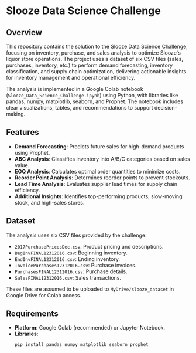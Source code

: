 # Slooze Data Science Challenge

## Overview
This repository contains the solution to the Slooze Data Science Challenge, focusing on inventory, purchase, and sales analysis to optimize Slooze's liquor store operations. The project uses a dataset of six CSV files (sales, purchases, inventory, etc.) to perform demand forecasting, inventory classification, and supply chain optimization, delivering actionable insights for inventory management and operational efficiency.

The analysis is implemented in a Google Colab notebook (`Slooze_Data_Science_Challenge.ipynb`) using Python, with libraries like pandas, numpy, matplotlib, seaborn, and Prophet. The notebook includes clear visualizations, tables, and recommendations to support decision-making.

## Features
- **Demand Forecasting**: Predicts future sales for high-demand products using Prophet.
- **ABC Analysis**: Classifies inventory into A/B/C categories based on sales value.
- **EOQ Analysis**: Calculates optimal order quantities to minimize costs.
- **Reorder Point Analysis**: Determines reorder points to prevent stockouts.
- **Lead Time Analysis**: Evaluates supplier lead times for supply chain efficiency.
- **Additional Insights**: Identifies top-performing products, slow-moving stock, and high-sales stores.

## Dataset
The analysis uses six CSV files provided by the challenge:
- `2017PurchasePricesDec.csv`: Product pricing and descriptions.
- `BegInvFINAL12312016.csv`: Beginning inventory.
- `EndInvFINAL12312016.csv`: Ending inventory.
- `InvoicePurchases12312016.csv`: Purchase invoices.
- `PurchasesFINAL12312016.csv`: Purchase details.
- `SalesFINAL12312016.csv`: Sales transactions.

These files are assumed to be uploaded to `MyDrive/slooze_dataset` in Google Drive for Colab access.

## Requirements
- **Platform**: Google Colab (recommended) or Jupyter Notebook.
- **Libraries**:
  ```bash
  pip install pandas numpy matplotlib seaborn prophet

